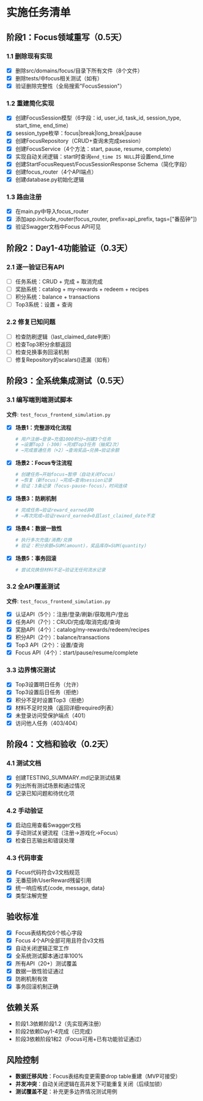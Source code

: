 # 实施任务清单

## 阶段1：Focus领域重写（0.5天）

### 1.1 删除现有实现
- [x] 删除src/domains/focus/目录下所有文件（8个文件）
- [x] 删除tests/中focus相关测试（如有）
- [x] 验证删除完整性（全局搜索"FocusSession"）

### 1.2 重建简化实现
- [x] 创建FocusSession模型（6字段：id, user_id, task_id, session_type, start_time, end_time）
- [x] session_type枚举：focus|break|long_break|pause
- [x] 创建FocusRepository（CRUD+查询未完成session）
- [x] 创建FocusService（4个方法：start, pause, resume, complete）
- [x] 实现自动关闭逻辑：start时查询`end_time IS NULL`并设置end_time
- [x] 创建StartFocusRequest/FocusSessionResponse Schema（简化字段）
- [x] 创建focus_router（4个API端点）
- [x] 创建database.py初始化逻辑

### 1.3 路由注册
- [x] 在main.py中导入focus_router
- [x] 添加app.include_router(focus_router, prefix=api_prefix, tags=["番茄钟"])
- [x] 验证Swagger文档中Focus API可见

## 阶段2：Day1-4功能验证（0.3天）

### 2.1 逐一验证已有API
- [ ] 任务系统：CRUD + 完成 + 取消完成
- [ ] 奖励系统：catalog + my-rewards + redeem + recipes
- [ ] 积分系统：balance + transactions
- [ ] Top3系统：设置 + 查询

### 2.2 修复已知问题
- [ ] 检查防刷逻辑（last_claimed_date判断）
- [ ] 检查Top3积分余额返回
- [ ] 检查兑换事务回滚机制
- [ ] 修复Repository的scalars()遗漏（如有）

## 阶段3：全系统集成测试（0.5天）

### 3.1 编写端到端测试脚本
**文件**: `test_focus_frontend_simulation.py`

- [x] **场景1：完整游戏化流程**
  ```python
  # 用户注册→登录→充值1000积分→创建3个任务
  # →设置Top3（-300）→完成Top3任务（抽奖2次）
  # →完成普通任务（+2）→查询奖品→兑换→验证余额
  ```

- [x] **场景2：Focus专注流程**
  ```python
  # 创建任务→开始focus→暂停（自动关闭focus）
  # →恢复（新focus）→完成→查询session记录
  # 验证：3条记录（focus-pause-focus），时间连续
  ```

- [x] **场景3：防刷机制**
  ```python
  # 完成任务→验证reward_earned非0
  # →再次完成→验证reward_earned=0且last_claimed_date不变
  ```

- [x] **场景4：数据一致性**
  ```python
  # 执行多次充值/消费/兑换
  # 验证：积分余额=SUM(amount)，奖品库存=SUM(quantity)
  ```

- [x] **场景5：事务回滚**
  ```python
  # 尝试兑换但材料不足→验证无任何流水记录
  ```

### 3.2 全API覆盖测试
**文件**: `test_focus_frontend_simulation.py`

- [x] 认证API（5个）：注册/登录/刷新/获取用户/登出
- [x] 任务API（7个）：CRUD/完成/取消完成/查询
- [x] 奖励API（4个）：catalog/my-rewards/redeem/recipes
- [x] 积分API（2个）：balance/transactions
- [x] Top3 API（2个）：设置/查询
- [x] Focus API（4个）：start/pause/resume/complete

### 3.3 边界情况测试
- [x] Top3设置明日任务（允许）
- [x] Top3设置后日任务（拒绝）
- [x] 积分不足时设置Top3（拒绝）
- [x] 材料不足时兑换（返回详细required列表）
- [x] 未登录访问受保护端点（401）
- [x] 访问他人任务（403/404）

## 阶段4：文档和验收（0.2天）

### 4.1 测试文档
- [x] 创建TESTING_SUMMARY.md记录测试结果
- [x] 列出所有测试场景和通过情况
- [x] 记录已知问题和待优化项

### 4.2 手动验证
- [x] 启动应用查看Swagger文档
- [x] 手动测试关键流程（注册→游戏化→Focus）
- [x] 检查日志输出和错误处理

### 4.3 代码审查
- [x] Focus代码符合v3文档规范
- [x] 无番茄钟/UserReward残留引用
- [x] 统一响应格式{code, message, data}
- [x] 类型注解完整

## 验收标准
- [x] Focus表结构仅6个核心字段
- [x] Focus 4个API全部可用且符合v3文档
- [x] 自动关闭逻辑正常工作
- [x] 全系统测试脚本通过率100%
- [x] 所有API（20+）测试覆盖
- [x] 数据一致性验证通过
- [x] 防刷机制有效
- [x] 事务回滚机制正确

## 依赖关系
- 阶段1.3依赖阶段1.2（先实现再注册）
- 阶段2依赖Day1-4完成（已完成）
- 阶段3依赖阶段1和2（Focus可用+已有功能验证通过）

## 风险控制
- **数据迁移风险**：Focus表结构变更需要drop table重建（MVP可接受）
- **并发冲突**：自动关闭逻辑在高并发下可能重复关闭（后续加锁）
- **测试覆盖不足**：补充更多边界情况测试用例
